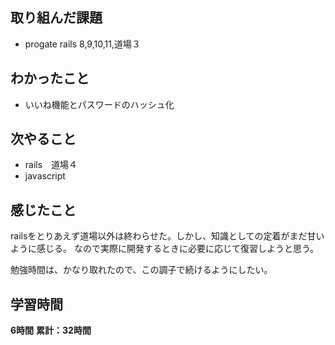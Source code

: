 ## 取り組んだ課題
- progate rails 8,9,10,11,道場３
## わかったこと
- いいね機能とパスワードのハッシュ化
## 次やること
- rails　道場４
- javascript
## 感じたこと
railsをとりあえず道場以外は終わらせた。しかし、知識としての定着がまだ甘いように感じる。
なので実際に開発するときに必要に応じて復習しようと思う。

勉強時間は、かなり取れたので、この調子で続けるようにしたい。
## 学習時間
**6時間**
**累計：32時間**
